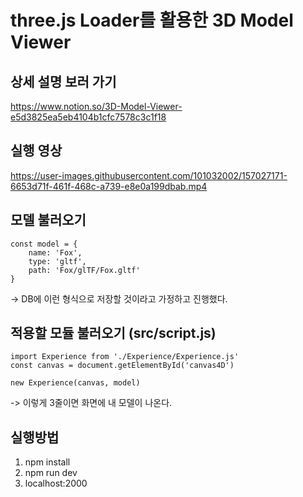 # three.js Loader를 활용한 3D Model Viewer
## 상세 설명 보러 가기
https://www.notion.so/3D-Model-Viewer-e5d3825ea5eb4104b1cfc7578c3c1f18

## 실행 영상


https://user-images.githubusercontent.com/101032002/157027171-6653d71f-461f-468c-a739-e8e0a199dbab.mp4



## 모델 불러오기 
```
const model = {
    name: 'Fox',
    type: 'gltf',
    path: 'Fox/glTF/Fox.gltf'
}
```
-> DB에 이런 형식으로 저장할 것이라고 가정하고 진행했다.
## 적용할 모듈 불러오기 (src/script.js)
```
import Experience from './Experience/Experience.js'
const canvas = document.getElementById('canvas4D')

new Experience(canvas, model)
```
-> 이렇게 3줄이면 화면에 내 모델이 나온다.
## 실행방법
1. npm install
2. npm run dev
3. localhost:2000 
